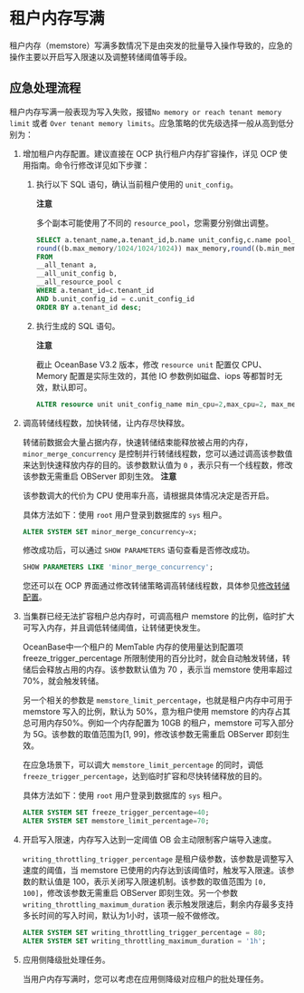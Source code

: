 租户内存写满 
===========================

租户内存（memstore）写满多数情况下是由突发的批量导入操作导致的，应急的操作主要以开启写入限速以及调整转储阈值等手段。

应急处理流程 
---------------------------

租户内存写满一般表现为写入失败，报错`No memory or reach tenant memory limit` 或者 `Over tenant memory limits`。应急策略的优先级选择一般从高到低分别为：

1. 增加租户内存配置。建议直接在 OCP 执行租户内存扩容操作，详见 OCP 使用指南。命令行修改详见如下步骤：

   1. 执行以下 SQL 语句，确认当前租户使用的 `unit_config`。

      **注意**

      

      多个副本可能使用了不同的 `resource_pool`，您需要分别做出调整。

      ```sql
      SELECT a.tenant_name,a.tenant_id,b.name unit_config,c.name pool_name,b.max_cpu,b.min_cpu,
      round((b.max_memory/1024/1024/1024)) max_memory,round((b.min_memory/1024/1024/1024)) min_memory
      FROM
      __all_tenant a,
      __all_unit_config b,
      __all_resource_pool c
      WHERE a.tenant_id=c.tenant_id
      AND b.unit_config_id = c.unit_config_id
      ORDER BY a.tenant_id desc;
      ```

      
   
   2. 执行生成的 SQL 语句。

      **注意**

      

      截止 OceanBase V3.2 版本，修改 `resource unit` 配置仅 CPU、Memory 配置是实际生效的，其他 IO 参数例如磁盘、iops 等都暂时无效，默认即可。

      ```sql
      ALTER resource unit unit_config_name min_cpu=2,max_cpu=2, max_memory='4G',min_memory='4G', max_disk_size='500G',max_iops=10000,min_iops=10000,max_session_num=10000;
      ```

      
   

   

2. 调高转储线程数，加快转储，让内存尽快释放。

   转储前数据会大量占据内存，快速转储结束能释放被占用的内存，`minor_merge_concurrency` 是控制并行转储线程数，您可以通过调高该参数值来达到快速释放内存的目的。该参数默认值为 `0` ，表示只有一个线程数，修改该参数无需重启 OBServer 即刻生效。
   **注意**

   

   该参数调大的代价为 CPU 使用率升高，请根据具体情况决定是否开启。

   具体方法如下：使用 `root` 用户登录到数据库的 `sys` 租户。

   ```sql
   ALTER SYSTEM SET minor_merge_concurrency=x;
   ```

   

   修改成功后，可以通过 `SHOW PARAMETERS` 语句查看是否修改成功。

   ```sql
   SHOW PARAMETERS LIKE 'minor_merge_concurrency';
   ```

   

   您还可以在 OCP 界面通过修改转储策略调高转储线程数，具体参见[修改转储配置](/zh-CN/5.administrator-guide/2.basic-database-management/5.manage-data-storage/1.dump-management-1/5.modify-dump-configuration.md)。
   

3. 当集群已经无法扩容租户总内存时，可调高租户 memstore 的比例，临时扩大可写入内存，并且调低转储阈值，让转储更快发生。

   OceanBase中一个租户的 MemTable 内存的使用量达到配置项 freeze_trigger_percentage 所限制使用的百分比时，就会自动触发转储，转储后会释放占用的内存。该参数默认值为 70 ，表示当 memstore 使用率超过70%，就会触发转储。

   另一个相关的参数是 `memstore_limit_percentage`，也就是租户内存中可用于 memstore 写入的比例，默认为 50%，意为租户使用 memstore 的内存占其总可用内存50%。例如一个内存配置为 10GB 的租户，memstore 可写入部分为 5G。该参数的取值范围为\[1, 99\]，修改该参数无需重启 OBServer 即刻生效。

   在应急场景下，可以调大 `memstore_limit_percentage` 的同时，调低`freeze_trigger_percentage`，达到临时扩容和尽快转储释放的目的。

   具体方法如下：使用 `root` 用户登录到数据库的 `sys` 租户。

   ```sql
   ALTER SYSTEM SET freeze_trigger_percentage=40;
   ALTER SYSTEM SET memstore_limit_percentage=70;
   ```

   

4. 开启写入限速，内存写入达到一定阈值 OB 会主动限制客户端导入速度。

   `writing_throttling_trigger_percentage` 是租户级参数，该参数是调整写入速度的阈值，当 memstore 已使用的内存达到该阈值时，触发写入限速。该参数的默认值是 100，表示关闭写入限速机制。该参数的取值范围为 `[0, 100]`，修改该参数无需重启 OBServer 即刻生效。另一个参数 `writing_throttling_maximum_duration` 表示触发限速后，剩余内存最多支持多长时间的写入时间，默认为1小时，该项一般不做修改。

   ```sql
   ALTER SYSTEM SET writing_throttling_trigger_percentage = 80;
   ALTER SYSTEM SET writing_throttling_maximum_duration = '1h';
   ```

   

5. 应用侧降级批处理任务。

   当用户内存写满时，您可以考虑在应用侧降级对应租户的批处理任务。
   



